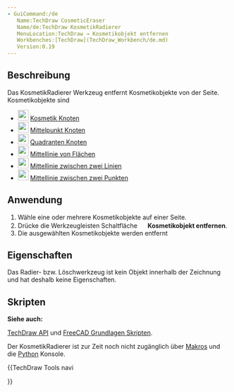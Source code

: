 ```yaml
---
- GuiCommand:/de
   Name:TechDraw CosmeticEraser
   Name/de:TechDraw KosmetikRadierer
   MenuLocation:TechDraw → Kosmetikobjekt entfernen
   Workbenches:[TechDraw](TechDraw_Workbench/de.md)
   Version:0.19
---
```


## Beschreibung

Das KosmetikRadierer Werkzeug entfernt Kosmetikobjekte von der Seite. Kosmetikobjekte sind

-   <img alt="" src=images/TechDraw_CosmeticVertex.svg  style="width:24px;"> [Kosmetik Knoten](TechDraw_CosmeticVertex/de.md)
-   <img alt="" src=images/TechDraw_Midpoints.svg  style="width:24px;"> [Mittelpunkt Knoten](TechDraw_Midpoints/de.md)
-   <img alt="" src=images/TechDraw_Quadrants.svg  style="width:24px;"> [Quadranten Knoten](TechDraw_Quadrants/de.md)
-   <img alt="" src=images/TechDraw_FaceCenterLine.svg  style="width:24px;"> [Mittellinie von Flächen](TechDraw_FaceCenterLine/de.md)
-   <img alt="" src=images/TechDraw_2LineCenterLine.svg  style="width:24px;"> [Mittellinie zwischen zwei Linien](TechDraw_2LineCenterLine/de.md)
-   <img alt="" src=images/TechDraw_2PointCenterLine.svg  style="width:24px;"> [Mittellinie zwischen zwei Punkten](TechDraw_2PointCenterLine/de.md)

## Anwendung

1.  Wähle eine oder mehrere Kosmetikobjekte auf einer Seite.
2.  Drücke die Werkzeugleisten Schaltfläche **<img src="images/TechDraw_CosmeticEraser.svg" width=16px> Kosmetikobjekt entfernen**.
3.  Die ausgewählten Kosmetikobjekte werden entfernt

## Eigenschaften

Das Radier- bzw. Löschwerkzeug ist kein Objekt innerhalb der Zeichnung und hat deshalb keine Eigenschaften.

## Skripten


**Siehe auch:**

[TechDraw API](TechDraw_API/de.md) und [FreeCAD Grundlagen Skripten](FreeCAD_Scripting_Basics/de.md).

Der KosmetikRadierer ist zur Zeit noch nicht zugänglich über [Makros](Macros/de.md) und die [Python](Python/de.md) Konsole.





{{TechDraw Tools navi

}}  
